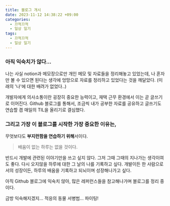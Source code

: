 ```yaml
---
title: 블로그 개시
date: 2023-11-12 14:38:22 +09:00
categories:
  - 끄적끄적
  - 일상 일기
tags:
  - 끄적끄적
  - 일상 일기
---
```



### 아직 익숙치가 않다...
나는 사실 notion과 메모장으로만 개인 메모 및 자료들을 정리해놓고 있었는데,
나 혼자만 볼 수 있으면 된다는 생각에 엉망으로 자료를 정리하고 있었다는 것을 깨달았다. (미래의 '나'에 대한 배려가 없었다..)

개발자에게 의사소통이란 굉장히 중요한 능력이고, 재택 근무 환경에서 이는 곧 글쓰기로 이어진다.
Github 블로그를 통해서, 조금씩 내가 공부한 자료를 공유하고 글쓰기도 연습할 겸 매일의 TIL을 올리기로 결심했다.

### 그리고 가장 이 블로그를 시작한 가장 중요한 이유는,
무엇보다도 **부지런함을 연습하기 위해**서이다.

> 배움이 없는 하루는 없을 것이다.

반드시 개발에 관련된 이야기만을 쓰고 싶지 않다.
그저 그때 그때의 지나가는 생각이여도 좋다. 다시 오지않을 하루에 대한 그 날의 나를 기록하고 싶다.
개발이든 한 사람으로서의 성장이든, 하루의 배움을 기록하고 되뇌이며 성장해나가고 싶다.


아직 Github 블로그에 익숙치 않아, 많은 레퍼런스들을 참고해나가며 블로그를 정리 중이다.

금방 익숙해지겠지... 적응의 동물 서병범... 파이팅!
